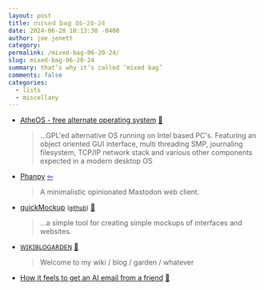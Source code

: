 ```yaml
---
layout: post
title: 𝕞𝕚𝕩𝕖𝕕 𝕓𝕒𝕘 𝟘𝟞-𝟚𝟘-𝟚𝟜
date: 2024-06-20 10:13:30 -0400
author: joe jenett
category: 
permalink: /mixed-bag-06-20-24/
slug: mixed-bag-06-20-24
summary: that’s why it’s called ‘mixed bag’
comments: false
categories:
  - lists
  - miscellany
---
```

<ul class="links">
	<li><a title="AtheOS - free alternate operating system" href="https://atheos.pyro-os.org/">AtheOS - free alternate operating system</a> <a href="https://pinboard.in/u:roger">📌</a><blockquote><p>...GPL'ed alternative OS running on Intel based PC's. Featuring an object oriented GUI interface, multi threading SMP, journaling filesystem, TCP/IP network stack and various other components expected in a modern desktop OS</p></blockquote></li>
	<li><a title="Phanpy" href="https://phanpy.social/">Phanpy</a>  <a title="source" href="https://dwt-archives.joejenett.com/01-05-23/"><span style="color:blue;">&#8678;</span></a><blockquote><p>A minimalistic opinionated Mastodon web client.</p></blockquote></li>
	<li><a title="quickMockup" href="https://jdittrich.github.io/quickMockup/">quickMockup</a> <small>(<a href="https://github.com/jdittrich/quickMockup">github</a>)</small> <a href="https://pinboard.in/u:zero1infinity">📌</a><blockquote><p>...a simple tool for creating simple mockups of interfaces and websites.</p></blockquote></li>
	<li><a title="Todepond dot com" href="https://www.todepond.com/wikiblogarden/"><small>𝖶𝖨𝖪𝖨𝖡𝖫𝖮𝖦𝖠𝖱𝖣𝖤𝖭</small></a> <a href="https://pinboard.in/u:sdellis">📌</a><blockquote><p>Welcome to my wiki / blog / garden / whatever</p></blockquote></li>
	<li><a title="How it feels to get an AI email from a friend" href="https://mrgan.com/ai-email-from-a-friend/">How it feels to get an AI email from a friend</a> <a href="https://pinboard.in/u:garrettc">📌</a></li>
</ul>
<a style="display:none;" href="https://brid.gy/publish/mastodon"><small>(cross-posted to mastodon)</small></a>
